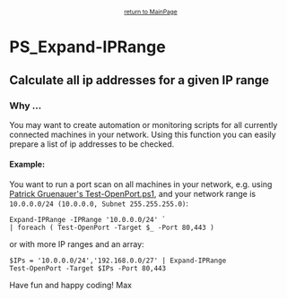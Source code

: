 <center><a href="https://otterkring.github.io/MainPage" style="font-size:75%;">return to MainPage</a></center>

# PS_Expand-IPRange

## Calculate all ip addresses for a given IP range

### Why ...

You may want to create automation or monitoring scripts for all currently connected machines in your network. Using this function you can easily prepare a list of ip addresses to be checked.

#### Example:

You want to run a port scan on all machines in your network, e.g. using [Patrick Gruenauer's Test-OpenPort.ps1](https://www.powershellgallery.com/packages/Test-OpenPort), and your network range is `10.0.0.0/24 (10.0.0.0, Subnet 255.255.255.0)`:

    Expand-IPRange -IPRange '10.0.0.0/24' `
    | foreach ( Test-OpenPort -Target $_ -Port 80,443 )

or with more IP ranges and an array:

    $IPs = '10.0.0.0/24','192.168.0.0/27' | Expand-IPRange
    Test-OpenPort -Target $IPs -Port 80,443


Have fun and happy coding!
Max